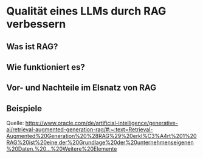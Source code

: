 # Qualität eines LLMs durch RAG verbessern

## Was ist RAG?

## Wie funktioniert es?

## Vor- und Nachteile im EIsnatz von RAG

## Beispiele

Quelle: https://www.oracle.com/de/artificial-intelligence/generative-ai/retrieval-augmented-generation-rag/#:~:text=Retrieval-Augmented%20Generation%20%28RAG%29%20erkl%C3%A4rt%201%20RAG%20ist%20eine,der%20Grundlage%20der%20unternehmenseigenen%20Daten.%20...%20Weitere%20Elemente 

